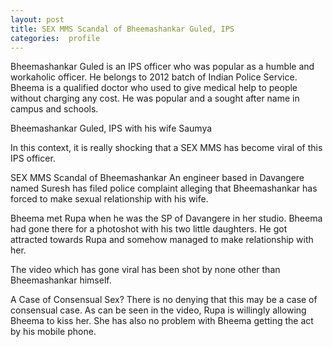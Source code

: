```yaml
---
layout: post
title: SEX MMS Scandal of Bheemashankar Guled, IPS
categories:  profile
---
```


Bheemashankar Guled is an IPS officer who was popular as a humble and workaholic officer. He belongs to 2012 batch of Indian Police Service.
Bheema is a qualified doctor who used to give medical help to people without charging any cost. He was popular and a sought after name in campus and schools.



<amp-img width="600" height="300" layout="responsive" src="{{ site.baseurl }}/images/ias.jpg"></amp-img>
Bheemashankar Guled, IPS with his wife Saumya


In this context, it is really shocking that a SEX MMS has become viral of this IPS officer.

SEX MMS Scandal of Bheemashankar
An engineer based in Davangere named Suresh has filed police complaint alleging that Bheemashankar has forced to make sexual relationship with his wife.

Bheema met Rupa when he was the SP of Davangere in her studio. Bheema had gone there for a photoshot with his two little daughters. He got attracted towards Rupa and somehow managed to make relationship with her.

The video which has gone viral has been shot by none other than Bheemashankar himself.

A Case of Consensual Sex?
There is no denying that this may be a case of consensual case. As can be seen in the video, Rupa is willingly allowing Bheema to kiss her. She has also no problem with Bheema getting the act by his mobile phone.